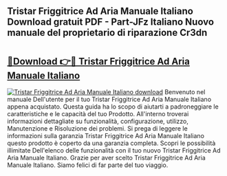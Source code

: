 ## Tristar Friggitrice Ad Aria Manuale Italiano Download gratuit PDF - Part-JFz Italiano Nuovo manuale del proprietario di riparazione Cr3dn

# <h2><a href="http://df9rzt.blite.top/?on=Tristar+Friggitrice+Ad+Aria+Manuale+Italiano">🔗Download 👉🔴 Tristar Friggitrice Ad Aria Manuale Italiano</a></h2>

[![Tristar Friggitrice Ad Aria Manuale Italiano download](https://i.imgur.com/lujVjoI.png)](http://df9rzt.blite.top/?on=Tristar+Friggitrice+Ad+Aria+Manuale+Italiano)
Benvenuto nel manuale Dell'utente per il tuo Tristar Friggitrice Ad Aria Manuale Italiano appena acquistato. Questa guida ha lo scopo di aiutarti a padroneggiare le caratteristiche e le capacità del tuo Prodotto. All'interno troverai informazioni dettagliate su funzionalità, configurazione, utilizzo, Manutenzione e Risoluzione dei problemi. Si prega di leggere le informazioni sulla garanzia Tristar Friggitrice Ad Aria Manuale Italiano questo prodotto è coperto da una garanzia completa. Scopri le possibilità illimitate Dell'elenco delle funzionalità con il tuo nuovo Tristar Friggitrice Ad Aria Manuale Italiano. Grazie per aver scelto Tristar Friggitrice Ad Aria Manuale Italiano. Siamo felici di far parte del tuo viaggio.
